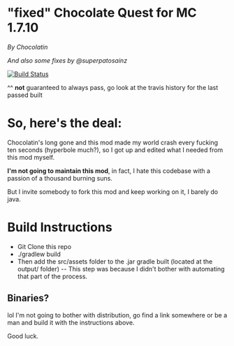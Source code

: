 # "fixed" Chocolate Quest for MC 1.7.10
*By Chocolatin*

*And also some fixes by @superpatosainz*

[![Build Status](https://travis-ci.org/superpatosainz/chocolateQuest.svg)](https://travis-ci.org/superpatosainz/chocolateQuest)

^^
**not** guaranteed to always pass, go look at the travis history for the last passed built

So, here's the deal:
=======

Chocolatin's long gone and this mod made my world crash every fucking ten seconds (hyperbole much?), so I got up and edited what I needed from this mod myself.

**I'm not going to maintain this mod**, in fact, I hate this codebase with a passion of a thousand burning suns.

But I invite somebody to fork this mod and keep working on it, I barely do java.

Build Instructions
=======

 * Git Clone this repo
 * ./gradlew build
 * Then add the src/assets folder to the .jar gradle built (located at the output/ folder) -- This step was because I didn't bother with automating that part of the process.

## Binaries?

lol I'm not going to bother with distribution, go find a link somewhere or be a man and build it with the instructions above.

Good luck.
